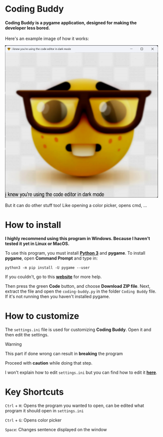 # Coding Buddy
#### Coding Buddy is a **pygame** application, designed for making the developer less bored.

Here's an example image of how it works:

![Coding Buddy straight up telling the truth](/mdimages/example1.png)

But it can do other stuff too! Like opening a color picker, opens cmd, ...

# How to install

**I highly recommend using this program in Windows. Because I haven't tested it yet in Linux or MacOS.**

To use this program, you must install [**Python 3**](https://www.python.org/downloads/) and **pygame**.
To install **pygame**, open **Command Prompt** and type in:
```
python3 -m pip install -U pygame --user
```
If you couldn't, go to this [**website**](https://www.pygame.org/wiki/GettingStarted) for more help.

Then press the green **Code** button, and choose **Download ZIP file**. Next, extract the file and open the `coding-buddy.py` in the folder `Coding Buddy` file. If it's not running then you haven't installed pygame.

# How to customize
The `settings.ini` file is used for customizing **Coding Buddy**. Open it and then edit the settings.
> [!WARNING]
> This part if done wrong can result in **breaking** the program
>
> Proceed with **caution** while doing that step.

I won't explain how to edit `settings.ini` but you can find how to edit it [**here**](https://www.partitionwizard.com/partitionmanager/ini-file.html#:~:text=Since%20INI%20files%20are%20text,txt%20file%20first.).

# Key Shortcuts
`Ctrl` + `H`: Opens the program you wanted to open, can be edited what program it should open in `settings.ini`

`Ctrl` + `G`: Opens color picker

`Space`: Changes sentence displayed on the window
